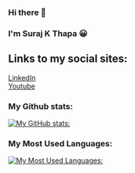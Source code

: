 ### Hi there 👋<br>
### I'm Suraj K Thapa 😀



## Links to my social sites:

<a href="https://www.linkedin.com/in/sjkrta/">
LinkedIn
</a>

<br>
<a href="https://www.youtube.com/channel/UC94DgUEKtzq9oZ3urWcufeQ">
Youtube
</a>
<br>

### My Github stats:


[![My GitHub stats:](https://github-readme-stats.vercel.app/api?username=sjkrta)](https://github.com/sjkrta?tab=repositories)
<br>


### My Most Used Languages:


[![My Most Used Languages:](https://github-readme-stats.vercel.app/api/top-langs/?username=sjkrta&layout=compact)](https://github.com/sjkrta?tab=repositories)
